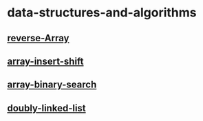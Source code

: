 # data-structures-and-algorithms

## [reverse-Array](./data-structures-and-algorithms/reverse-Array.md)

## [array-insert-shift](./data-structures-and-algorithms/array-insert-shift.md)

## [array-binary-search](./data-structures-and-algorithms/array-binary-search.md)

## [doubly-linked-list](./data-structures-and-algorithms/doubly-linked-list.md)